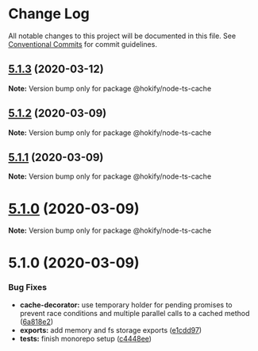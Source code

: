 # Change Log

All notable changes to this project will be documented in this file.
See [Conventional Commits](https://conventionalcommits.org) for commit guidelines.

## [5.1.3](https://github.com/havsar/node-ts-cache/compare/@hokify/node-ts-cache@5.1.2...@hokify/node-ts-cache@5.1.3) (2020-03-12)

**Note:** Version bump only for package @hokify/node-ts-cache





## [5.1.2](https://github.com/havsar/node-ts-cache/compare/@hokify/node-ts-cache@5.1.1...@hokify/node-ts-cache@5.1.2) (2020-03-09)

**Note:** Version bump only for package @hokify/node-ts-cache





## [5.1.1](https://github.com/havsar/node-ts-cache/compare/@hokify/node-ts-cache@5.1.0...@hokify/node-ts-cache@5.1.1) (2020-03-09)

**Note:** Version bump only for package @hokify/node-ts-cache





# [5.1.0](https://github.com/havsar/node-ts-cache/compare/@hokify/node-ts-cache@5.1.0...@hokify/node-ts-cache@5.1.0) (2020-03-09)

**Note:** Version bump only for package @hokify/node-ts-cache





# 5.1.0 (2020-03-09)


### Bug Fixes

* **cache-decorator:** use temporary holder for pending promises to prevent race conditions and multiple parallel calls to a cached method ([6a818e2](https://github.com/havsar/node-ts-cache/commit/6a818e2acf5cd3bca9698268bfeb242334cd5eda))
* **exports:** add memory and fs storage exports ([e1cdd97](https://github.com/havsar/node-ts-cache/commit/e1cdd97e1238f1c0ee71b703d14086ce5158b4e0))
* **tests:** finish monorepo setup ([c4448ee](https://github.com/havsar/node-ts-cache/commit/c4448eebfc30c20681ba1546f2494f98a63e6193))
